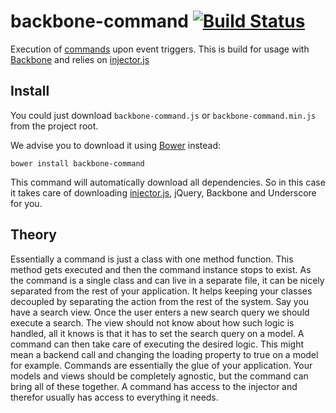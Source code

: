 # backbone-command [![Build Status](https://travis-ci.org/biggerboat/backbone-command.png)](https://travis-ci.org/biggerboat/backbone-command)

Execution of [commands](http://en.wikipedia.org/wiki/Command_pattern) upon event triggers.
This is build for usage with [Backbone](https://github.com/jashkenas/backbone) and relies on [injector.js](https://github.com/biggerboat/injector.js)

## Install
You could just download ```backbone-command.js``` or ```backbone-command.min.js``` from the project root.

We advise you to download it using [Bower](http://http://bower.io/) instead:
```
bower install backbone-command
```
This command will automatically download all dependencies. So in this case it takes care of downloading
[injector.js](https://github.com/biggerboat/injector.js), jQuery, Backbone and Underscore for you.

## Theory
Essentially a command is just a class with one method function. This method gets executed and then the command
instance stops to exist. As the command is a single class and can live in a separate file, it can be nicely separated from
the rest of your application. It helps keeping your classes decoupled by separating the action from the rest of the system.
Say you have a search view. Once the user enters a new search query we should execute a search. The view should not know about
how such logic is handled, all it knows is that it has to set the search query on a model. A command can then take care of
executing the desired logic. This might mean a backend call and changing the loading property to true on a model for example.
Commands are essentially the glue of your application. Your models and views should be completely agnostic,
but the command can bring all of these together. A command has access to the injector and therefor usually has access to everything it needs.